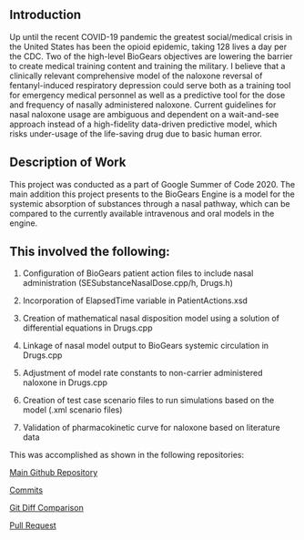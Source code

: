 ## Introduction

Up until the recent COVID-19 pandemic the greatest social/medical crisis in the United States has been the opioid epidemic, taking 128 lives a day per the CDC. 
Two of the high-level BioGears objectives are lowering the barrier to create medical training content and training the military. 
I believe that a clinically relevant comprehensive model of the naloxone reversal of fentanyl-induced respiratory depression could serve both as a training tool for emergency medical personnel as well as a predictive tool for the dose and frequency of nasally administered naloxone. 
Current guidelines for nasal naloxone usage are ambiguous and dependent on a wait-and-see approach instead of a high-fidelity data-driven predictive model, which risks under-usage of the life-saving drug due to basic human error.

## Description of Work

This project was conducted as a part of Google Summer of Code 2020. 
The main addition this project presents to the BioGears Engine is a model for the systemic absorption of substances through a nasal pathway, which can be compared to the currently available intravenous and oral models in the engine. 

## This involved the following:

1. Configuration of BioGears patient action files to include nasal administration (SESubstanceNasalDose.cpp/h, Drugs.h)

2. Incorporation of ElapsedTime variable in PatientActions.xsd

3. Creation of mathematical nasal disposition model using a solution of differential equations in Drugs.cpp

4. Linkage of nasal model output to BioGears systemic circulation in Drugs.cpp

5. Adjustment of model rate constants to non-carrier administered naloxone in Drugs.cpp

6. Creation of test case scenario files to run simulations based on the model (.xml scenario files)

7. Validation of pharmacokinetic curve for naloxone based on literature data

This was accomplished as shown in the following repositories:

[Main Github Repository](https://github.com/rishisdas/core/tree/f/rdas-NasalDrugAdmin)

[Commits](https://github.com/rishisdas/core/commits/f/rdas-NasalDrugAdmin)

[Git Diff Comparison](https://github.com/BioGearsEngine/core/compare/f/rdas-NasalDrugAdmin...rishisdas:f/rdas-NasalDrugAdmin)

[Pull Request](https://github.com/BioGearsEngine/core/pull/48)
